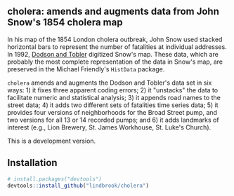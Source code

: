 ## cholera: amends and augments data from John Snow's 1854 cholera map

In his map of the 1854 London cholera outbreak, John Snow used stacked horizontal bars to represent the number of fatalities at individual addresses. In 1992, [Dodson and Tobler](http://www.ncgia.ucsb.edu/pubs/snow/snow.html) digitized Snow's map. These data, which are probably the most complete representation of the data in Snow's map, are preserved in the Michael Friendly's `HistData` package.

`cholera` amends and augments the Dodson and Tobler's data set in six ways: 1) it fixes three apparent coding errors; 2) it "unstacks" the data to facilitate numeric and statistical analysis; 3) it appends road names to the street data; 4) it adds two different sets of fatalities time series data; 5) it provides four versions of neighborhoods for the Broad Street pump, and two versions for all 13 or 14 recorded pumps; and 6) it adds landmarks of interest (e.g., Lion Brewery, St. James Workhouse, St. Luke's Church).

This is a development version.

## Installation

```R
# install.packages("devtools")
devtools::install_github("lindbrook/cholera")
```
